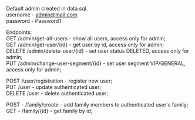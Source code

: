 Default admin created in data.sql.\
username - admin@mail.com\
password - Password1

Endpoints:\
GET /admin/get-all-users - show all users, access only for admin;\
GET /admin/get-user/{id} - get user by id, access only for admin;\
DELETE /admin/delete-user/{id} - set user status DELETED, access only for admin;\
PUT /admin/change-user-segment/{id} - set user segment VIP/GENERAL, access only for admin;

POST /user/registration - register new user;\
PUT /user - update authenticated user;\
DELETE /user - delete authenticated user;

POST - /family/create - add family members to authenticated user's family;\
GET - /family/{id} - get family by id;
